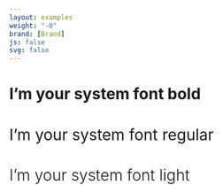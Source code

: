 ```yaml
---
layout: examples
weight: "-0"
brand: [Brand]
js: false
svg: false
---
```


<h1 class="body-font text-primary" style="font-weight:700;">I’m your system font bold</h1>

<h1 class="body-font text-primary" style="font-weight:400;">I’m your system font regular</h1>

<h1 class="body-font text-primary" style="font-weight:300;">I’m your system font light</h1>